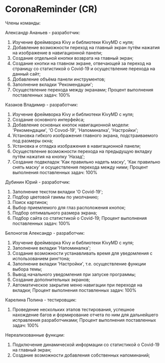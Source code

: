 # CoronaReminder (CR)

Члены команды:

Александр Ананьев - разработчик: 
1) Изучение фреймворка Kivy и библиотеки KivyMD с нуля;
2) Добавление возможности переход на главный экран путём нажатия на изображение в навигационной панели; 
3) Cоздание отдельной кнопки возврата на главный экран;
4) Создание кнопки на главном экране, отвечающей за переход на страницу со статистикой о Covid-19 и осуществление перехода на данный сайт;
5) Добавление объёма панели инструментов;
6) Заполнение вкладки 'Рекомендации';
7) Осуществление перехода между экранами;
Процент выполнения поставленных задач: 100%

Казаков Владимир - разработчик:
1) Изучение фреймворка Kivy и библиотеки KivyMD с нуля;
2) Создание основного интерфейса;
3) Добавление основных кнопок навигационной модели: 'Рекомендации', 'О Covod-19', 'Напоминалка', 'Настройки';
4) Установка гибкого изображения главного экрана, подстраиваемого под размеры окна;
5) Установка и отладка изображения в навигационной панели;
6) Осуществление возможности перехода на предыдущую вкладку путём нажатия на кнопку 'Назад';
7) Создание подвкладок 'Как правильно надеть маску', 'Как правильно снять маску' и осуществления перехода между ними;
Процент выполнения поставленных задач: 100%

Дубинин Юрий - разработчик:
1) Заполнение текстом вкладки 'О Covid-19';
2) Подбор цветовой гаммы по умолчанию;
3) Поиск картинок;
4) Выбор приемлемого для глаз расположения кнопок;
5) Подбор оптимального размера экрана;
6) Подбор сайта со статистикой о Covid-19;
Процент выполнения поставленных задач: 100%

Белоногов Александр - разработчик:
1) Изучение фреймворка Kivy и библиотеки KivyMD с нуля;
2) Заполнение вкладки 'Напоминалка';
3) Создание возможности устанавливать время для уведомления с использованием рингтона;
4) Заполнение вкладки 'Настройки', т.е. осуществление функции выбора темы;
5) Вывод начального уведомления при запуске программы;
6) Создание дополнительных экранов;
7) Автоматическое закрытие меню навигации при переходе на вкладки;
Процент выполнения поставленных задач: 100%

Карелина Полина - тестировщик:
1) Проведение нескольких этапов тестирования, успешное нахождение багов и формирование отчета по ним для дальнейшего исправления разработчиками;
Процент выполнения поставленных задач: 100%

Нереализованные функции:
1) Подключение динамической информации со статистикой о Covid-19 на главный экран;
2) Создание возможности добавления собственных напоминаний;

